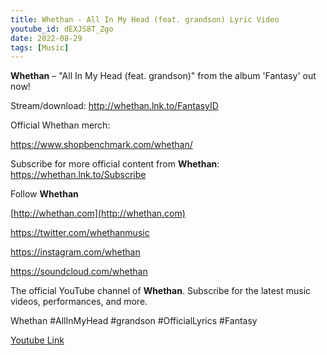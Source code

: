 ```yaml
---
title: Whethan - All In My Head (feat. grandson) Lyric Video
youtube_id: dEXJS8T_Zgo
date: 2022-08-29
tags: [Music]
---
```

**Whethan** – "All In My Head (feat. grandson)" from the album 'Fantasy' out now!

Stream/download: http://whethan.lnk.to/FantasyID


Official Whethan merch:

https://www.shopbenchmark.com/whethan/


Subscribe for more official content from **Whethan**: https://whethan.lnk.to/Subscribe

Follow **Whethan**

[http://whethan.com](http://whethan.com)

https://twitter.com/whethanmusic

https://instagram.com/whethan

https://soundcloud.com/whethan


The official YouTube channel of **Whethan**. Subscribe for the latest music videos, performances, and more.


Whethan #AllInMyHead #grandson #OfficialLyrics #Fantasy


[Youtube Link](https://www.youtube.com/watch?v=dEXJS8T_Zgo)
